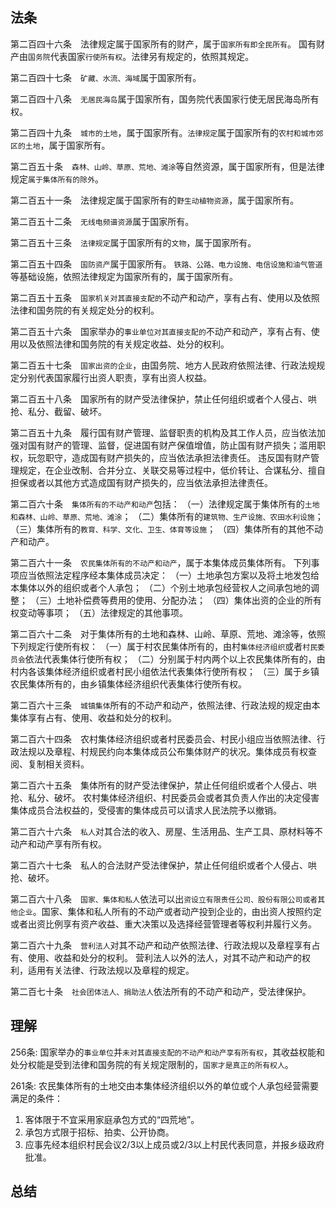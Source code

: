 ## 法条
第二百四十六条　法律规定属于国家所有的财产，属于`国家所有即全民所有`。
国有财产由`国务院`代表国家`行使所有权`。法律另有规定的，依照其规定。

第二百四十七条　`矿藏、水流、海域`属于国家所有。

第二百四十八条　`无居民海岛`属于国家所有，国务院代表国家行使无居民海岛所有权。

第二百四十九条　`城市的土地`，属于国家所有。`法律规定`属于国家所有的`农村和城市郊区的土地`，属于国家所有。

第二百五十条　`森林、山岭、草原、荒地、滩涂`等自然资源，属于国家所有，但是法律规定`属于集体所有的除外`。

第二百五十一条　法律规定属于国家所有的`野生动植物资源`，属于国家所有。

第二百五十二条　`无线电频谱资源`属于国家所有。

第二百五十三条　`法律规定`属于国家所有的`文物`，属于国家所有。

第二百五十四条　`国防资产`属于国家所有。
`铁路、公路、电力设施、电信设施和油气管道`等基础设施，依照法律规定为国家所有的，属于国家所有。

第二百五十五条　`国家机关对其直接支配的`不动产和动产，享有占有、使用以及依照法律和国务院的有关规定处分的权利。

第二百五十六条　国家举办的`事业单位对其直接支配的`不动产和动产，享有占有、使用以及依照法律和国务院的有关规定收益、处分的权利。

第二百五十七条　`国家出资的企业`，由国务院、地方人民政府依照法律、行政法规规定分别代表国家履行出资人职责，享有出资人权益。

第二百五十八条　国家所有的财产受法律保护，禁止任何组织或者个人侵占、哄抢、私分、截留、破坏。

第二百五十九条　履行国有财产管理、监督职责的机构及其工作人员，应当依法加强对国有财产的管理、监督，促进国有财产保值增值，防止国有财产损失；滥用职权，玩忽职守，造成国有财产损失的，应当依法承担法律责任。
违反国有财产管理规定，在企业改制、合并分立、关联交易等过程中，低价转让、合谋私分、擅自担保或者以其他方式造成国有财产损失的，应当依法承担法律责任。

第二百六十条　`集体所有的不动产和动产`包括：
（一）法律规定属于集体所有的`土地和森林、山岭、草原、荒地、滩涂`；
（二）集体所有的`建筑物、生产设施、农田水利设施`；
（三）集体所有的`教育、科学、文化、卫生、体育等设施`；
（四）集体所有的其他不动产和动产。

第二百六十一条　`农民集体所有的不动产和动产`，属于本集体成员集体所有。
下列事项应当依照法定程序经本集体成员决定：
（一）土地承包方案以及将土地发包给本集体以外的组织或者个人承包；
（二）个别土地承包经营权人之间承包地的调整；
（三）土地补偿费等费用的使用、分配办法；
（四）集体出资的企业的所有权变动等事项；
（五）法律规定的其他事项。

第二百六十二条　对于集体所有的土地和森林、山岭、草原、荒地、滩涂等，依照下列规定行使所有权：
（一）属于村农民集体所有的，由村`集体经济组织`或者`村民委员会`依法代表集体行使所有权；
（二）分别属于村内两个以上农民集体所有的，由村内各该集体经济组织或者村民小组依法代表集体行使所有权；
（三）属于乡镇农民集体所有的，由乡镇集体经济组织代表集体行使所有权。

第二百六十三条　`城镇集体`所有的不动产和动产，依照法律、行政法规的规定由本集体享有占有、使用、收益和处分的权利。

第二百六十四条　农村集体经济组织或者村民委员会、村民小组应当依照法律、行政法规以及章程、村规民约向本集体成员公布集体财产的状况。集体成员有权查阅、复制相关资料。

第二百六十五条　集体所有的财产受法律保护，禁止任何组织或者个人侵占、哄抢、私分、破坏。
农村集体经济组织、村民委员会或者其负责人作出的决定侵害集体成员合法权益的，受侵害的集体成员可以请求人民法院予以撤销。

第二百六十六条　`私人`对其合法的收入、房屋、生活用品、生产工具、原材料等不动产和动产享有所有权。

第二百六十七条　私人的合法财产受法律保护，禁止任何组织或者个人侵占、哄抢、破坏。

第二百六十八条　`国家、集体和私人`依法可以出`资设立有限责任公司、股份有限公司或者其他企业`。国家、集体和私人所有的不动产或者动产投到企业的，由出资人按照约定或者出资比例享有资产收益、重大决策以及选择经营管理者等权利并履行义务。

第二百六十九条　`营利法人`对其不动产和动产依照法律、行政法规以及章程享有占有、使用、收益和处分的权利。
营利法人以外的法人，对其不动产和动产的权利，适用有关法律、行政法规以及章程的规定。

第二百七十条　`社会团体法人、捐助法人`依法所有的不动产和动产，受法律保护。


## 理解

256条: 国家举办的`事业单位`并`未对其直接支配的不动产和动产享有所有权`，其收益权能和处分权能是受到法律和国务院的有关规定限制的，`国家才是真正的所有权人`。

261条: 农民集体所有的土地交由本集体经济组织以外的单位或个人承包经营需要满足的条件：
1. 客体限于不宜采用家庭承包方式的“四荒地”。
2. 承包方式限于招标、拍卖、公开协商。
3. 应事先经本组织村民会议2/3以上成员或2/3以上村民代表同意，并报乡级政府批准。



## 总结